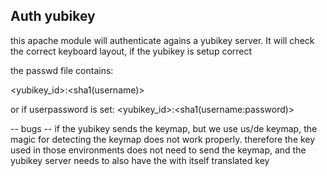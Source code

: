 Auth yubikey
------------

this apache module will authenticate agains a yubikey server. It will check the correct keyboard layout, if the yubikey is setup correct


the passwd file contains:

<yubikey_id>:<sha1(username)> 

or if userpassword is set: 
<yubikey_id>:<sha1(username:password)> 


-- bugs --
if the yubikey sends the keymap, but we use us/de keymap, the magic for detecting the keymap does not work properly. therefore the key used in those environments does not need to send the keymap, and the yubikey server needs to also have the with itself translated key
